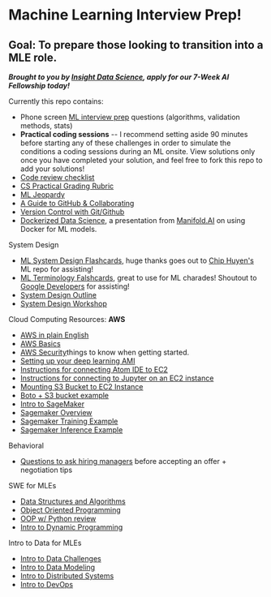 # Machine Learning Interview Prep!
## Goal: To prepare those looking to transition into a MLE role.

***Brought to you by [Insight Data Science](https://insightfellows.com/ai), apply for our 7-Week AI Fellowship today!*** 

  Currently this repo contains:  
- Phone screen [ML interview prep](https://docs.google.com/document/d/148hyUHe5p0k0Xk6T4jF_ZOsJFwRviofM5SSUPiFyuMk/edit?usp=sharing) questions (algorithms, validation methods, stats)
- **Practical coding sessions** -- I recommend setting aside 90 minutes before starting any of these challenges in order to simulate the conditions a coding sessions during an ML onsite. View solutions only once you have completed your solution, and feel free to fork this repo to add your solutions!
- [Code review checklist](https://docs.google.com/document/u/2/d/1ilVZvE9KSzVh_Lc0HDAr3kx1EYtQIyZUBdFt0t08poI/edit)
- [CS Practical Grading Rubric](https://docs.google.com/document/d/1Re3i15UkDrTD21bxdYk3wAcCHEJzkfGb_GW8DRP-zQM/edit?usp=sharing)
- [ML Jeopardy](https://docs.google.com/presentation/d/1Oqwr6QbnSARAXZB_ZQwqNTDapZm3HjlaHWAZn8xtV5I/edit?usp=sharing)
- [A Guide to GitHub & Collaborating](https://zhampel.github.io/insight-github-guide/#/)
- [Version Control with Git/Github](https://docs.google.com/presentation/d/1vb3RpQynEk73jJEvm9td-ZdRlMfPygWpHdg4dRC8f2k/edit#slide=id.g3c383738fa_0_81)
- [Dockerized Data Science](https://drive.google.com/file/d/1Y_080q2Ukev9LyC5EfSjw9PG3W4AQ8uX/view?usp=sharing), a presentation from [Manifold.AI](https://www.manifold.ai/) on using Docker for ML models.

System Design
- [ML System Design Flashcards](https://quizlet.com/_88ii2t?x=1jqt&i=2p7fwa), huge thanks goes out to [Chip Huyen's](https://github.com/chiphuyen/machine-learning-systems-design) ML repo for assisting!
- [ML Terminology Falshcards](https://quizlet.com/498570175/flashcards), great to use for ML charades! Shoutout to [Google Developers](https://developers.google.com/machine-learning/glossary) for assisting! 
- [System Design Outline](https://docs.google.com/document/d/1kdlpXhGC43VB8A_i4fQn4rl85dOo_dGsxsEdIPzmNxY/edit)
- [System Design Workshop](https://docs.google.com/presentation/d/1nF_2yfN3tth_ASopQXagSV-Kv-gcSIAZqYF-KzReR8w/edit?ts=5ea8346d#slide=id.g70cecd63af_0_24)

    
Cloud Computing Resources:
**AWS**
- [AWS in plain English](https://www.expeditedssl.com/aws-in-plain-english)
- [AWS Basics](https://docs.google.com/presentation/d/1Sxse3G6KDoqqoHh--8az2Dsa1SyfY2AGPAE7TVg-B2U/edit?usp=sharing)
- [AWS Security](https://docs.google.com/presentation/d/1WY62iOy9QDVieJ4ccbcWX6ocdB5dnXamjEuzcBljvW8/edit?usp=sharing)things to know when getting started.
- [Setting up your deep learning AMI](https://docs.google.com/document/d/1y29xI4Wa_2bUwUuicLDAvS3T5Upq3ixvvG_vnB_UQgI/edit?usp=sharing)
- [Instructions for connecting Atom IDE to EC2](https://docs.google.com/document/d/1Lit8HsUh88nm6hRmyWLndCCdCIxqxW4l4sY05xRCGBw/edit?pli=1)
- [Instructions for connecting to Jupyter on an EC2 instance](https://docs.google.com/document/d/1udtUWJ7Bm7t7SvIDwgzfDZ5mKsxvELAHGtrU8Seqcbo/edit?usp=sharing)
- [Mounting S3 Bucket to EC2 Instance](https://medium.com/@rachaelcreager/mounting-an-s3-bucket-to-ubuntu-ec2-instance-8973885ed2c2)
- [Boto + S3 bucket example](https://github.com/srirambaskaran/aws-ml-training/blob/master/logistic-regression.py)
- [Intro to SageMaker](https://docs.google.com/presentation/d/1KDhWM_NjNa2ZpIIAE1MHzL0Tgx00xiL0Ij0JLDjfhAI/edit#slide=id.g4a17de6c9c_0_155)
- [Sagemaker Overview](https://docs.google.com/presentation/d/1t4DpWnHTTNVsnXrSAvOTHYMEWvUhs-7kMduHHmQOWt4/edit#slide=id.g7179c43c49_0_77)
- [Sagemaker Training Example](https://github.com/jdurago/drug_prediction_gnn)
- [Sagemaker Inference Example](https://github.com/jdurago/drug_prediction_gnn_inference)

Behavioral 
- [Questions to ask hiring managers](https://docs.google.com/document/d/1gqV8xtx0ONM_yXV85Pqivplj5zOGsR6mWlb7AUtW7VY/edit?usp=sharing) before accepting an offer + negotiation tips

SWE for MLEs
- [Data Structures and Algorithms](https://docs.google.com/presentation/d/1WqEZqD1B2EEu4TZThq-3kWfYkomhrzpDcjd4vGJ0G8Q/edit#slide=id.g88fc7667a8_0_22)
- [Object Oriented Programming](https://docs.google.com/presentation/d/1ogCPuSibPl5ZUahqDOOwokoHxg8uSi4_eVv4jAYmTUs/edit#slide=id.p)
- [OOP w/ Python review](https://docs.google.com/presentation/d/15X06PBHKtcGqPh-ne63_D4nCyy2EZ9Mkg1L4VOuyiZQ/edit#slide=id.g8a56287b0d_0_59)
- [Intro to Dynamic Programming](https://docs.google.com/presentation/d/1s6zE6_XrReD8jTxR3zq4IHt7MPx1aPIf9EFyUX9Zm0E/edit#slide=id.g7e91418eb9_0_310)

Intro to Data for MLEs
- [Intro to Data Challenges](https://docs.google.com/presentation/d/1NZFnkM4QGBoiP6TKyTrYG2Oo0i__YcL95MbIK_s1I4U/edit#slide=id.g81eed5f95c_0_188)
- [Intro to Data Modeling](https://docs.google.com/presentation/d/1dpdiWbrGDaBSDYqaR_HGASpSMSpEICeD_tfUlkZ6u3M/edit#slide=id.g866ef379cb_0_138) 
- [Intro to Distributed Systems](https://docs.google.com/presentation/d/1_0xp-cbnZRjW5cK3pk-V8SVWfEUeapiKhtpXKoBVCBI/edit#slide=id.p)
- [Intro to DevOps](https://docs.google.com/presentation/d/102Mr-RbId1CTSupsug5v8-142AZoqTj5VWK78ZE8Es4/edit#slide=id.g70ef162819_0_0)

